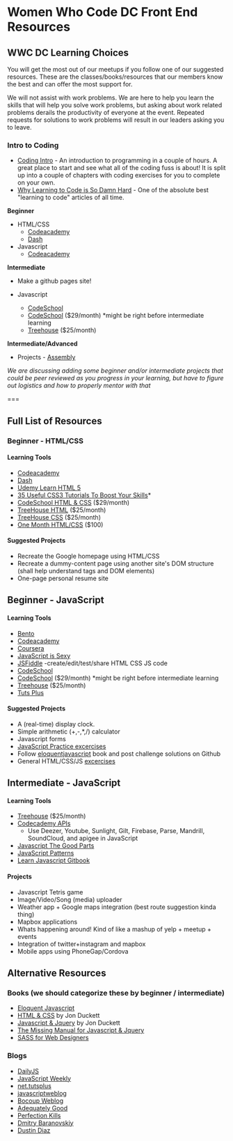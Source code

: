 # Women Who Code DC Front End Resources

## WWC DC Learning Choices
You will get the most out of our meetups if you follow one of our suggested resources. These are the classes/books/resources that our members know the best and can offer the most support for.

We will not assist with work problems. We are here to help you learn the skills that will help you solve work problems, but asking about work related problems derails the productivity of everyone at the event. Repeated requests for solutions to work problems will result in our leaders asking you to leave.

### Intro to Coding

* [Coding Intro](http://codingintro.com/) - An introduction to programming in a couple of hours. A great place to start and see what all of the coding fuss is about! It is split up into a couple of chapters with coding exercises for you to complete on your own. 
* [Why Learning to Code is So Damn Hard](http://www.vikingcodeschool.com/posts/why-learning-to-code-is-so-damn-hard) - One of the absolute best "learning to code" articles of all time. 

**Beginner**   

* HTML/CSS
	* [Codeacademy](http://www.codecademy.com/tracks/web)
	* [Dash](https://dash.generalassemb.ly/)
* Javascript
	* [Codeacademy](http://www.codecademy.com/tracks/javascript)
	
**Intermediate**

* Make a github pages site!

* Javascript
	* [CodeSchool](http://javascript-roadtrip.codeschool.com/)
	* [CodeSchool](https://www.codeschool.com/paths/javascript) ($29/month) *might be right before intermediate learning
	* [Treehouse](http://teamtreehouse.com/library/javascript-foundations) ($25/month)
	
**Intermediate/Advanced**

* Projects - [Assembly](https://assembly.com/)

*We are discussing adding some beginner and/or intermediate projects that could be peer reviewed as you progress in your learning, but have to figure out logistics and how to properly mentor with that*

===
## Full List of Resources

### Beginner - HTML/CSS

#### Learning Tools
* [Codeacademy](http://www.codecademy.com/tracks/web)
* [Dash](https://dash.generalassemb.ly/)
* [Udemy Learn HTML 5](https://www.udemy.com/html5-html-html-html5/?dtcode=efh1xfL29IgV) 
* [35 Useful CSS3 Tutorials To Boost Your Skills](http://www.tripwiremagazine.com/2012/06/css3-tutorials.html)* 
* [CodeSchool HTML & CSS](https://www.codeschool.com/paths/html-css) ($29/month)
* [TreeHouse HTML](http://teamtreehouse.com/library/topic:learn-html) ($25/month)
* [TreeHouse CSS](http://teamtreehouse.com/library/topic:learn-css) ($25/month)
* [One Month HTML/CSS](https://onemonth.com/courses/one-month-html) ($100)

#### Suggested Projects
* Recreate the Google homepage using HTML/CSS
* Recreate a dummy-content page using another site's DOM structure (shall help understand tags and DOM elements)
* One-page personal resume site

## Beginner - JavaScript

#### Learning Tools
* [Bento](https://www.bento.io/)
* [Codeacademy](http://www.codecademy.com/tracks/javascript)
* [Coursera](https://www.coursera.org/)
* [JavaScript is Sexy](http://javascriptissexy.com/)
* [JSFiddle](http://jsfiddle.net/) -create/edit/test/share HTML CSS JS code
* [CodeSchool](http://javascript-roadtrip.codeschool.com/)
* [CodeSchool](https://www.codeschool.com/paths/javascript) ($29/month) *might be right before intermediate learning
* [Treehouse](http://teamtreehouse.com/library/javascript-foundations) ($25/month)
* [Tuts Plus](http://code.tutsplus.com/)

#### Suggested Projects
* A (real-time) display clock.
* Simple arithmetic (+,-,*,/) calculator
* Javascript forms
* [JavaScript Practice excercises](http://www.w3resource.com/javascript-exercises/)
* Follow [eloquentjavascript](http://eloquentjavascript.net/) book and post challenge solutions on Github
* General HTML/CSS/JS [excercises](http://www.teaching-materials.org/exercises/)

## Intermediate - JavaScript

#### Learning Tools
* [Treehouse](http://teamtreehouse.com/library/javascript-foundations) ($25/month)
* [Codecademy APIs](http://www.codecademy.com/blog/52-learn-apis-with-codecademy)
	* Use Deezer, Youtube, Sunlight, Gilt, Firebase, Parse, Mandrill, SoundCloud, and apigee in JavaScript
* [Javascript The Good Parts](http://www.amazon.com/JavaScript-Good-Parts-Douglas-Crockford/dp/0596517742)
* [JavaScript Patterns](http://shichuan.github.io/javascript-patterns/)
* [Learn Javascript Gitbook](http://gitbookio.gitbooks.io/javascript/content/)

#### Projects
* Javascript Tetris game
* Image/Video/Song (media) uploader
* Weather app + Google maps integration (best route suggestion kinda thing)
* Mapbox applications
* Whats happening around! Kind of like a mashup of yelp + meetup + events
* Integration of twitter+instagram and mapbox
* Mobile apps using PhoneGap/Cordova



## Alternative Resources
### Books (we should categorize these by beginner / intermediate)
* [Eloquent Javascript](http://eloquentjavascript.net/)
* [HTML & CSS](http://www.amazon.com/HTML-CSS-Design-Build-Websites/dp/1118008189) by Jon Duckett
* [Javascript & Jquery](http://www.amazon.com/JavaScript-JQuery-Interactive-Front-End-Development/dp/1118531647) by Jon Duckett
* [The Missing Manual for Javascript & Jquery](http://www.amazon.com/JavaScript-jQuery-The-Missing-Manual/dp/1449399029)
* [SASS for Web Designers](http://www.abookapart.com/products/sass-for-web-designers)

### Blogs
* [DailyJS](//dailyjs.com)
* [JavaScript Weekly](http://javascriptweekly.com/)
* [net.tutsplus](http://net.tutsplus.com/?s=javascript)
* [javascriptweblog](http://javascriptweblog.wordpress.com/)
* [Bocoup Weblog](http://weblog.bocoup.com/)
* [Adequately Good](http://www.adequatelygood.com/)
* [Perfection Kills](http://perfectionkills.com/)
* [Dmitry Baranovskiy](http://dmitry.baranovskiy.com/)
* [Dustin Diaz](http://dustindiaz.com/)

